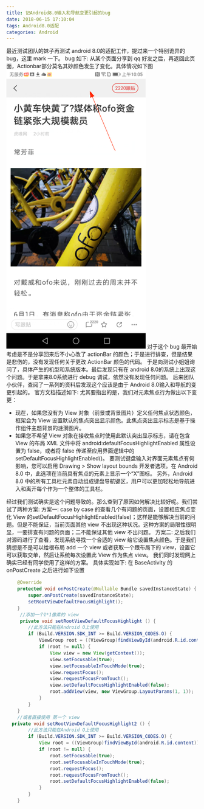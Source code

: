 ```yaml
---
title: 记Android8.0输入和导航变更引起的bug
date: 2018-06-15 17:10:04
tags: Android8.0适配
categories: Android
---
```

最近测试团队的妹子再测试 android 8.0的适配工作，提过来一个特别诡异的 bug，这里 mark 一下。
bug 如下: 从某个页面分享到 qq 好友之后，再返回此页面，Actionbar部分莫名其妙颜色发生了变化。具体情况如下图
![](记Android8.0输入和导航变更引起的bug/AndroidO_1.png)
对于这个 bug 最开始考虑是不是分享回来后不小心改了 actionBar 的颜色；于是进行排查，但是结果是悲伤的，没有发现任何关于更改 ActionBar 颜色的代码。
于是向测试小姐姐询问了，具体产生的机型和系统版本。最后发现只有在 android 8.0的系统上出现这个问题。于是拿来8.0系统进行 debug 调试，依然没有发现任何问题。
后来团队小伙伴，查阅了一系列的资料后发现这个应该是由于 Android 8.0输入和导航的变更引起的。
官方文档描述如下:
尤其要指出的是，我们对元素焦点行为做出以下变更：
- 现在，如果您没有为 View 对象（前景或背景图片）定义任何焦点状态颜色，框架会为 View 设置默认的焦点突出显示颜色。此焦点突出显示标志是基于操作组件主题背景的涟漪图片。
- 如果您不希望 View 对象在接收焦点时使用此默认突出显示标志，请在包含 View 的布局 XML 文件中将 android:defaultFocusHighlightEnabled 属性设置为 false，或者将 false 传递至应用界面逻辑中的 setDefaultFocusHighlightEnabled()。
要测试键盘输入对界面元素焦点有何影响，您可以启用 Drawing > Show layout bounds 开发者选项。在 Android 8.0 中，此选项在当前具有焦点的元素上显示一个“X”图标。 
另外，Android 8.0 中的所有工具栏元素自动组成键盘导航键区，用户可以更加轻松地导航进入和离开每个作为一个整体的工具栏。

经过我们测试确实是这个问题导致的。那么查到了原因如何解决比较好呢。我们尝试了两种方案:
方案一: case by case 的查看几个有问题的页面，设置相应焦点变化 View 的setDefaultFocusHighlightEnabled(false)；这样是能够解决当前的问题。但是不能保证，当前页面其他 view 不出现这种状况。这种方案的局限性很明显，一要排查有问题的页面；二不能保证其他 view 不出问题。
方案二:
之后我们对源码进行了查看，发现系统寻找一个合适的 view 给它设置焦点颜色。于是我们猜想是不是可以给根布局 add 一个 view 或者获取一个跟布局下的 view，设置它可以获取交单，然后让系统每次设置此 View 作为焦点 view。 我们同时发现网上确实已经有同学使用了这样的方案。
具体实现如下: 
在 BaseActivity 的 onPostCreate 之后进行如下设置
```java
    @Override
    protected void onPostCreate(@Nullable Bundle savedInstanceState) {
        super.onPostCreate(savedInstanceState);
        setRootViewDefaultFocusHighlight();
    }
     //添加一个1*1像素的 view
     private void setRootViewDefaultFocusHighlight () {
        //此方法只能在Android O上使用
        if (Build.VERSION.SDK_INT >= Build.VERSION_CODES.O) {
            ViewGroup root = ((ViewGroup)findViewById(android.R.id.content));
            if (root != null) {
                View view = new View(getContext());
                view.setFocusable(true);
                view.setFocusableInTouchMode(true);
                view.requestFocus();
                view.requestFocusFromTouch();
                view.setDefaultFocusHighlightEnabled(false);
                root.addView(view, new ViewGroup.LayoutParams(1, 1));
            }
        }
    }
    //或者直接使用 第一个 view
  private void setRootViewDefaultFocusHighlight2 () {
        //此方法只能在Android O上使用
        if (Build.VERSION.SDK_INT >= Build.VERSION_CODES.O) {
            View root = ((ViewGroup)findViewById(android.R.id.content)).getChildAt(0);
            if (root != null) {
                root.setFocusable(true);
                root.setFocusableInTouchMode(true);
                root.requestFocus();
                root.requestFocusFromTouch();
                root.setDefaultFocusHighlightEnabled(false);
            }
        }
    }
    
```
